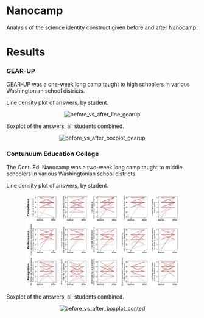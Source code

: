 # Nanocamp
Analysis of the science identity construct given before and after Nanocamp.

# Results

### GEAR-UP

GEAR-UP was a one-week long camp taught to high schoolers in various Washingtonian school districts.

Line density plot of answers, by student.

<p align="center">
<img src="Figures/before_vs_after_line_gearup.png" alt="before_vs_after_line_gearup" width="400">
</p>

Boxplot of the answers, all students combined.

<p align="center">
<img src="Figures/before_vs_after_boxplot_gearup.png" alt="before_vs_after_boxplot_gearup" width="400">
</p>


### Contunuum Education College

The Cont. Ed. Nanocamp was a two-week long camp taught to middle schoolers in various Washingtonian school districts.

Line density plot of answers, by student.

<p align="center">
<img src="Figures/before_vs_after_line_conted.png" alt="before_vs_after_line_conted" width="400">
</p>

Boxplot of the answers, all students combined.

<p align="center">
<img src="Figures/before_vs_after_boxplot_conted.png" alt="before_vs_after_boxplot_conted" width="400">
</p>
